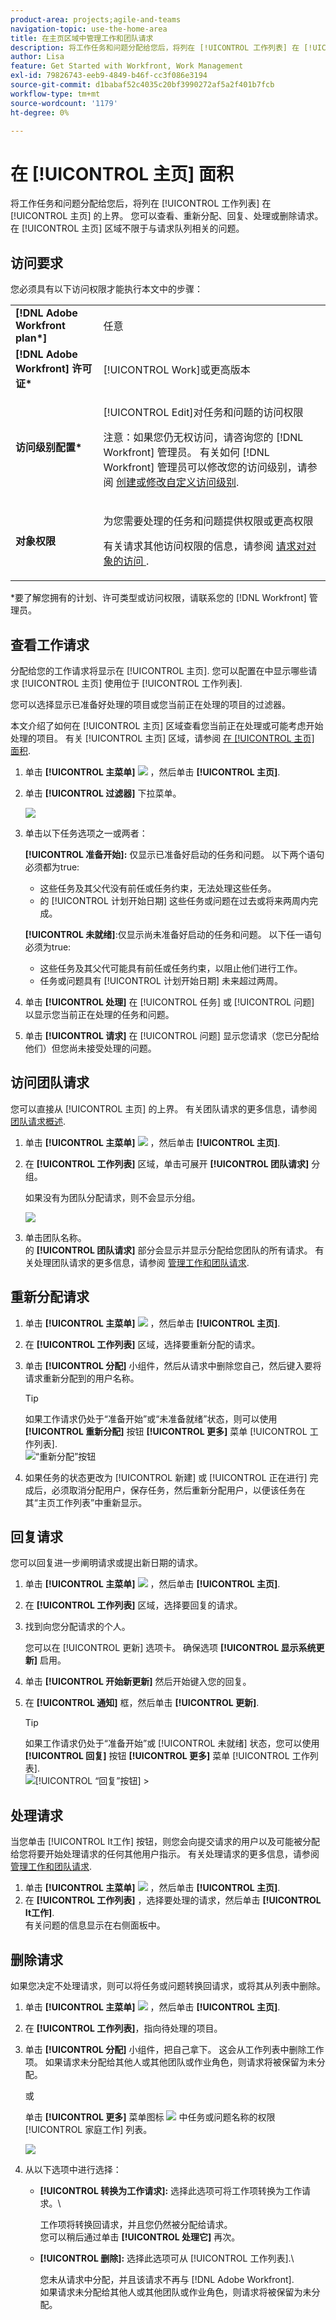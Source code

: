 ```yaml
---
product-area: projects;agile-and-teams
navigation-topic: use-the-home-area
title: 在主页区域中管理工作和团队请求
description: 将工作任务和问题分配给您后，将列在 [!UICONTROL 工作列表] 在 [!UICONTROL 主页] 的上界。 您可以查看、重新分配、回复、处理或删除请求。 在 [!UICONTROL 主页] 区域不限于与请求队列相关的问题。
author: Lisa
feature: Get Started with Workfront, Work Management
exl-id: 79826743-eeb9-4849-b46f-cc3f086e3194
source-git-commit: d1babaf52c4035c20bf3990272af5a2f401b7fcb
workflow-type: tm+mt
source-wordcount: '1179'
ht-degree: 0%

---
```


# 在 [!UICONTROL 主页] 面积

将工作任务和问题分配给您后，将列在 [!UICONTROL 工作列表] 在 [!UICONTROL 主页] 的上界。 您可以查看、重新分配、回复、处理或删除请求。 在 [!UICONTROL 主页] 区域不限于与请求队列相关的问题。

## 访问要求

您必须具有以下访问权限才能执行本文中的步骤：

<table style="table-layout:auto"> 
 <col> 
 </col> 
 <col> 
 </col> 
 <tbody> 
  <tr> 
   <td role="rowheader"><strong>[!DNL Adobe Workfront plan*]</strong></td> 
   <td> <p>任意</p> </td> 
  </tr> 
  <tr> 
   <td role="rowheader"><strong>[!DNL Adobe Workfront] 许可证*</strong></td> 
   <td> <p>[!UICONTROL Work]或更高版本</p> </td> 
  </tr> 
  <tr> 
   <td role="rowheader"><strong>访问级别配置*</strong></td> 
   <td> <p>[!UICONTROL Edit]对任务和问题的访问权限</p> <p>注意：如果您仍无权访问，请咨询您的 [!DNL Workfront] 管理员。 有关如何 [!DNL Workfront] 管理员可以修改您的访问级别，请参阅 <a href="../../../administration-and-setup/add-users/configure-and-grant-access/create-modify-access-levels.md" class="MCXref xref">创建或修改自定义访问级别</a>.</p> </td> 
  </tr> 
  <tr> 
   <td role="rowheader"><strong>对象权限</strong></td> 
   <td> <p>为您需要处理的任务和问题提供权限或更高权限</p> <p>有关请求其他访问权限的信息，请参阅 <a href="../../../workfront-basics/grant-and-request-access-to-objects/request-access.md" class="MCXref xref">请求对对象的访问 </a>.</p> </td> 
  </tr> 
 </tbody> 
</table>

&#42;要了解您拥有的计划、许可类型或访问权限，请联系您的 [!DNL Workfront] 管理员。

## 查看工作请求

分配给您的工作请求将显示在 [!UICONTROL 主页]. 您可以配置在中显示哪些请求 [!UICONTROL 主页] 使用位于 [!UICONTROL 工作列表].

您可以选择显示已准备好处理的项目或您当前正在处理的项目的过滤器。

本文介绍了如何在 [!UICONTROL 主页] 区域查看您当前正在处理或可能考虑开始处理的项目。 有关 [!UICONTROL 主页] 区域，请参阅 [在 [!UICONTROL 主页] 面积](../../../workfront-basics/using-home/using-the-home-area/display-items-in-home-work-list.md).

1. 单击 **[!UICONTROL 主菜单]** ![](assets/main-menu-icon.png) ，然后单击 **[!UICONTROL 主页]**.
1. 单击 **[!UICONTROL 过滤器]** 下拉菜单。

   ![](assets/displaying-work-items-filters-nwe-350x401.png)

1. 单击以下任务选项之一或两者：

   **[!UICONTROL 准备开始]:** 仅显示已准备好启动的任务和问题。 以下两个语句必须都为true:

   * 这些任务及其父代没有前任或任务约束，无法处理这些任务。
   * 的 [!UICONTROL 计划开始日期] 这些任务或问题在过去或将来两周内完成。

   **[!UICONTROL 未就绪]**:仅显示尚未准备好启动的任务和问题。 以下任一语句必须为true:

   * 这些任务及其父代可能具有前任或任务约束，以阻止他们进行工作。
   * 任务或问题具有 [!UICONTROL 计划开始日期] 未来超过两周。



1. 单击 **[!UICONTROL 处理]** 在 [!UICONTROL 任务] 或 [!UICONTROL 问题] 以显示您当前正在处理的任务和问题。
1. 单击 **[!UICONTROL 请求]** 在 [!UICONTROL 问题] 显示您请求（您已分配给他们）但您尚未接受处理的问题。

## 访问团队请求

您可以直接从 [!UICONTROL 主页] 的上界。 有关团队请求的更多信息，请参阅 [团队请求概述](../../../people-teams-and-groups/work-with-team-requests/team-requests-overview.md).

1. 单击 **[!UICONTROL 主菜单]** ![](assets/main-menu-icon.png) ，然后单击 **[!UICONTROL 主页]**.
1. 在 **[!UICONTROL 工作列表]** 区域，单击可展开 **[!UICONTROL 团队请求]** 分组。

   如果没有为团队分配请求，则不会显示分组。

   ![](assets/team-requests-expanded-home-group-by-drop-down-nwe-350x314.png)

1. 单击团队名称。\
   的 **[!UICONTROL 团队请求]** 部分会显示并显示分配给您团队的所有请求。 有关处理团队请求的更多信息，请参阅 [管理工作和团队请求](../../../people-teams-and-groups/work-with-team-requests/manage-work-and-team-requests.md).

## 重新分配请求

1. 单击 **[!UICONTROL 主菜单]** ![](assets/main-menu-icon.png) ，然后单击 **[!UICONTROL 主页]**.
1. 在 **[!UICONTROL 工作列表]** 区域，选择要重新分配的请求。

1. 单击 **[!UICONTROL 分配]** 小组件，然后从请求中删除您自己，然后键入要将请求重新分配到的用户名称。

   >[!TIP]
   >
   >如果工作请求仍处于“准备开始”或“未准备就绪”状态，则可以使用 **[!UICONTROL 重新分配]** 按钮 **[!UICONTROL 更多]** 菜单 [!UICONTROL 工作列表].\
   >![“重新分配”按钮](assets/reassign-in-left-panel-350x204.png)

1. 如果任务的状态更改为 [!UICONTROL 新建] 或 [!UICONTROL 正在进行] 完成后，必须取消分配用户，保存任务，然后重新分配用户，以便该任务在其“主页工作列表”中重新显示。

## 回复请求

您可以回复进一步阐明请求或提出新日期的请求。

1. 单击 **[!UICONTROL 主菜单]** ![](assets/main-menu-icon.png) ，然后单击 **[!UICONTROL 主页]**.
1. 在 **[!UICONTROL 工作列表]** 区域，选择要回复的请求。
1. 找到向您分配请求的个人。

   您可以在 [!UICONTROL 更新] 选项卡。 确保选项 **[!UICONTROL 显示系统更新]** 启用。

1. 单击 **[!UICONTROL 开始新更新]** 然后开始键入您的回复。
1. 在 **[!UICONTROL 通知]** 框，然后单击 **[!UICONTROL 更新]**.

   >[!TIP]
   >
   >如果工作请求仍处于“准备开始”或 [!UICONTROL 未就绪] 状态，您可以使用 **[!UICONTROL 回复]** 按钮 **[!UICONTROL 更多]** 菜单 [!UICONTROL 工作列表].\
   >![[!UICONTROL “回复”按钮]](assets/reassign-in-left-panel-350x204.png)   >

## 处理请求

当您单击 [!UICONTROL It工作] 按钮，则您会向提交请求的用户以及可能被分配给您将要开始处理请求的任何其他用户指示。 有关处理请求的更多信息，请参阅  [管理工作和团队请求](../../../people-teams-and-groups/work-with-team-requests/manage-work-and-team-requests.md).

1. 单击 **[!UICONTROL 主菜单]** ![](assets/main-menu-icon.png) ，然后单击 **[!UICONTROL 主页]**.
1. 在 **[!UICONTROL 工作列表]** ，选择要处理的请求，然后单击 **[!UICONTROL It工作]**.\
   有关问题的信息显示在右侧面板中。

## 删除请求

如果您决定不处理请求，则可以将任务或问题转换回请求，或将其从列表中删除。

1. 单击 **[!UICONTROL 主菜单]** ![](assets/main-menu-icon.png) ，然后单击 **[!UICONTROL 主页]**.
1. 在 **[!UICONTROL 工作列表]**，指向待处理的项目。
1. 单击 **[!UICONTROL 分配]** 小组件，把自己拿下。 这会从工作列表中删除工作项。 如果请求未分配给其他人或其他团队或作业角色，则请求将被保留为未分配。

   或

   单击 **[!UICONTROL 更多]** 菜单图标 ![](assets/more-icon.png) 中任务或问题名称的权限 [!UICONTROL 家庭工作] 列表。

   ![](assets/more-menu-in-home-work-list-convert-to-request-remove-add-to-priority-options-nwe-350x160.png)

1. 从以下选项中进行选择：

   * **[!UICONTROL 转换为工作请求]:** 选择此选项可将工作项转换为工作请求。\

      工作项将转换回请求，并且您仍然被分配给请求。\
      您可以稍后通过单击 **[!UICONTROL 处理它]** 再次。

   * **[!UICONTROL 删除]:** 选择此选项可从 [!UICONTROL 工作列表].\

      您未从请求中分配，并且该请求不再与 [!DNL Adobe Workfront].\
      如果请求未分配给其他人或其他团队或作业角色，则请求将被保留为未分配。
